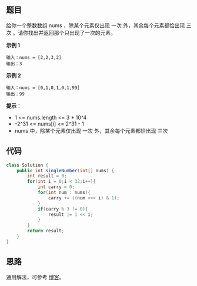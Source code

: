 ## 题目
给你一个整数数组 nums ，除某个元素仅出现 一次 外，其余每个元素都恰出现 三次 。请你找出并返回那个只出现了一次的元素。

**示例 1**
```
输入：nums = [2,2,3,2]
输出：3
```

**示例 2**
```
输入：nums = [0,1,0,1,0,1,99]
输出：99
```

**提示**：

* 1 <= nums.length <= 3 * 10^4
* -2^31 <= nums[i] <= 2^31 - 1
* nums 中，除某个元素仅出现 一次 外，其余每个元素都恰出现 三次

## 代码
```JAVA
class Solution {
    public int singleNumber(int[] nums) {
        int result = 0;
        for(int i = 0;i < 32;i++){
            int carry = 0;
            for(int num : nums){
                carry += ((num >>> i) & 1);
            }
            if(carry % 3 != 0){
                result |= 1 << i;
            }
        }
        return result;
    }
}
```

## 思路

通用解法，可参考 [博客](https://leetcode-cn.com/problems/single-number-ii/solution/zhi-chu-xian-yi-ci-de-shu-zi-ii-by-leetc-23t6/)。